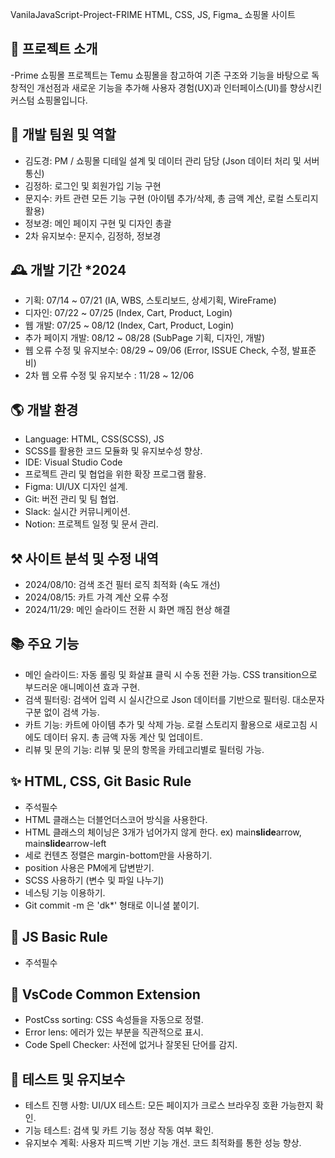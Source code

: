 VanilaJavaScript-Project-FRIME
HTML, CSS, JS, Figma\_ 쇼핑몰 사이트

## 🌈 프로젝트 소개

-Prime 쇼핑몰 프로젝트는 Temu 쇼핑몰을 참고하여 기존 구조와 기능을 바탕으로 독창적인 개선점과 새로운 기능을 추가해 사용자 경험(UX)과 인터페이스(UI)를 향상시킨 커스텀 쇼핑몰입니다.

## 🏡 개발 팀원 및 역할

- 김도경: PM / 쇼핑몰 디테일 설계 및 데이터 관리 담당 (Json 데이터 처리 및 서버 통신)
- 김정하: 로그인 및 회원가입 기능 구현
- 문지수: 카트 관련 모든 기능 구현 (아이템 추가/삭제, 총 금액 계산, 로컬 스토리지 활용)
- 정보경: 메인 페이지 구현 및 디자인 총괄
- 2차 유지보수: 문지수, 김정하, 정보경

## 🕰️ 개발 기간 \*2024

- 기획: 07/14 ~ 07/21 (IA, WBS, 스토리보드, 상세기획, WireFrame)
- 디자인: 07/22 ~ 07/25 (Index, Cart, Product, Login)
- 웹 개발: 07/25 ~ 08/12 (Index, Cart, Product, Login)
- 추가 페이지 개발: 08/12 ~ 08/28 (SubPage 기획, 디자인, 개발)
- 웹 오류 수정 및 유지보수: 08/29 ~ 09/06 (Error, ISSUE Check, 수정, 발표준비)
- 2차 웹 오류 수정 및 유지보수 : 11/28 ~ 12/06

## 🌎 개발 환경

- Language: HTML, CSS(SCSS), JS
- SCSS를 활용한 코드 모듈화 및 유지보수성 향상.
- IDE: Visual Studio Code
- 프로젝트 관리 및 협업을 위한 확장 프로그램 활용.
- Figma: UI/UX 디자인 설계.
- Git: 버전 관리 및 팀 협업.
- Slack: 실시간 커뮤니케이션.
- Notion: 프로젝트 일정 및 문서 관리.

## ⚒️ 사이트 분석 및 수정 내역

- 2024/08/10: 검색 조건 필터 로직 최적화 (속도 개선)
- 2024/08/15: 카트 가격 계산 오류 수정
- 2024/11/29: 메인 슬라이드 전환 시 화면 깨짐 현상 해결

## 📚 주요 기능

- 메인 슬라이드: 자동 롤링 및 화살표 클릭 시 수동 전환 가능. CSS transition으로 부드러운 애니메이션 효과 구현.
- 검색 필터링: 검색어 입력 시 실시간으로 Json 데이터를 기반으로 필터링. 대소문자 구분 없이 검색 가능.
- 카트 기능: 카트에 아이템 추가 및 삭제 가능. 로컬 스토리지 활용으로 새로고침 시에도 데이터 유지. 총 금액 자동 계산 및 업데이트.
- 리뷰 및 문의 기능: 리뷰 및 문의 항목을 카테고리별로 필터링 가능.

## ✨ HTML, CSS, Git Basic Rule

- 주석필수
- HTML 클래스는 더블언더스코어 방식을 사용한다.
- HTML 클래스의 체이닝은 3개가 넘어가지 않게 한다. ex) main**slide**arrow, main**slide**arrow-left
- 세로 컨텐츠 정렬은 margin-bottom만을 사용하기.
- position 사용은 PM에게 답변받기.
- SCSS 사용하기 (변수 및 파일 나누기)
- 네스팅 기능 이용하기.
- Git commit -m 은 'dk\*' 형태로 이니셜 붙이기.

## 🦉 JS Basic Rule

- 주석필수

## 💫 VsCode Common Extension

- PostCss sorting: CSS 속성들을 자동으로 정렬.
- Error lens: 에러가 있는 부분을 직관적으로 표시.
- Code Spell Checker: 사전에 없거나 잘못된 단어를 감지.

## 🧪 테스트 및 유지보수

- 테스트 진행 사항: UI/UX 테스트: 모든 페이지가 크로스 브라우징 호환 가능한지 확인.
- 기능 테스트: 검색 및 카트 기능 정상 작동 여부 확인.
- 유지보수 계획: 사용자 피드백 기반 기능 개선. 코드 최적화를 통한 성능 향상.

